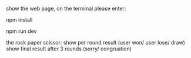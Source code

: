 show the web page, on the terminal please enter:

npm install

npm run dev


the rock paper scissor:
show per round result (user won/ user lose/ draw)
show final result after 3 rounds (sorry/ congruation)
